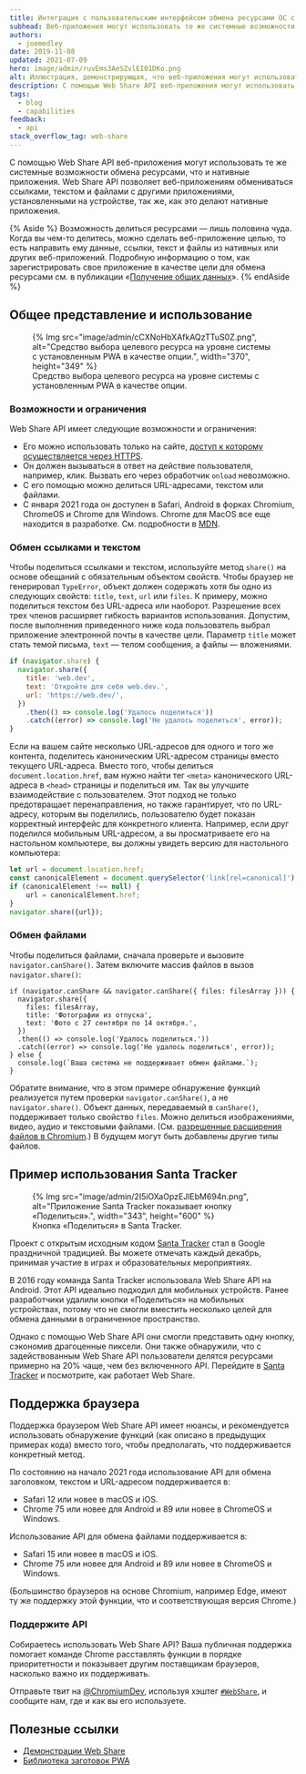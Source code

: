 ```yaml
---
title: Интеграция с пользовательским интерфейсом обмена ресурсами ОС с помощью Web Share API
subhead: Веб-приложения могут использовать те же системные возможности обмена ресурсами, что и нативные приложения.
authors:
  - joemedley
date: 2019-11-08
updated: 2021-07-09
hero: image/admin/ruvEms3AeSZvlEI01DKo.png
alt: Иллюстрация, демонстрирующая, что веб-приложения могут использовать системный пользовательский интерфейс для обмена контентом.
description: С помощью Web Share API веб-приложения могут использовать те же системные возможности обмена ресурсами, что и нативные приложения. Web Share API позволяет веб-приложениям обмениваться ссылками, текстом и файлами с другими приложениями, установленными на устройстве, так же, как это делают нативные приложения.
tags:
  - blog
  - capabilities
feedback:
  - api
stack_overflow_tag: web-share
---
```


С помощью Web Share API веб-приложения могут использовать те же системные возможности обмена ресурсами, что и нативные приложения. Web Share API позволяет веб-приложениям обмениваться ссылками, текстом и файлами с другими приложениями, установленными на устройстве, так же, как это делают нативные приложения.

{% Aside %} Возможность делиться ресурсами — лишь половина чуда. Когда вы чем-то делитесь, можно сделать веб-приложение целью, то есть направить ему данные, ссылки, текст и файлы из нативных или других веб-приложений. Подробную информацию о том, как зарегистрировать свое приложение в качестве цели для обмена ресурсами см. в публикации «[Получение общих данных](/web-share-target/)». {% endAside %}

## Общее представление и использование

<figure data-float="right">{% Img src="image/admin/cCXNoHbXAfkAQzTTuS0Z.png", alt="Средство выбора целевого ресурса на уровне системы с установленным PWA в качестве опции.", width="370", height="349" %} <figcaption> Средство выбора целевого ресурса на уровне системы с установленным PWA в качестве опции. </figcaption></figure>

### Возможности и ограничения

Web Share API имеет следующие возможности и ограничения:

- Его можно использовать только на сайте, [доступ к которому осуществляется через HTTPS](https://www.chromium.org/Home/chromium-security/prefer-secure-origins-for-powerful-new-features).
- Он должен вызываться в ответ на действие пользователя, например, клик. Вызвать его через обработчик `onload` невозможно.
- С его помощью можно делиться URL-адресами, текстом или файлами.
- С января 2021 года он доступен в Safari, Android в форках Chromium, ChromeOS и Chrome для Windows. Chrome для MacOS все еще находится в разработке. См. подробности в [MDN](https://developer.mozilla.org/docs/Web/API/Navigator/share#Browser_compatibility).

### Обмен ссылками и текстом

Чтобы поделиться ссылками и текстом, используйте метод `share()` на основе обещаний с обязательным объектом свойств. Чтобы браузер не генерировал `TypeError`, объект должен содержать хотя бы одно из следующих свойств: `title`, `text`, `url` или `files`. К примеру, можно поделиться текстом без URL-адреса или наоборот. Разрешение всех трех членов расширяет гибкость вариантов использования. Допустим, после выполнения приведенного ниже кода пользователь выбрал приложение электронной почты в качестве цели. Параметр `title` может стать темой письма, `text` — телом сообщения, а файлы — вложениями.

```js
if (navigator.share) {
  navigator.share({
    title: 'web.dev',
    text: 'Откройте для себя web.dev.',
    url: 'https://web.dev/',
  })
    .then(() => console.log('Удалось поделиться'))
    .catch((error) => console.log('Не удалось поделиться', error));
}
```

Если на вашем сайте несколько URL-адресов для одного и того же контента, поделитесь каноническим URL-адресом страницы вместо текущего URL-адреса. Вместо того, чтобы делиться `document.location.href`, вам нужно найти тег `<meta>` канонического URL-адреса в `<head>` страницы и поделиться им. Так вы улучшите взаимодействие с пользователем. Этот подход не только предотвращает перенаправления, но также гарантирует, что по URL-адресу, которым вы поделились, пользователю будет показан корректный интерфейс для конкретного клиента. Например, если друг поделился мобильным URL-адресом, а вы просматриваете его на настольном компьютере, вы должны увидеть версию для настольного компьютера:

```js
let url = document.location.href;
const canonicalElement = document.querySelector('link[rel=canonical]');
if (canonicalElement !== null) {
    url = canonicalElement.href;
}
navigator.share({url});
```

### Обмен файлами

Чтобы поделиться файлами, сначала проверьте и вызовите `navigator.canShare()`. Затем включите массив файлов в вызов `navigator.share()`:

```js/0-5
if (navigator.canShare && navigator.canShare({ files: filesArray })) {
  navigator.share({
    files: filesArray,
    title: 'Фотографии из отпуска',
    text: 'Фото с 27 сентября по 14 октября.',
  })
  .then(() => console.log('Удалось поделиться.'))
  .catch((error) => console.log('Не удалось поделиться', error));
} else {
  console.log(`Ваша система не поддерживает обмен файлами.`);
}
```

Обратите внимание, что в этом примере обнаружение функций реализуется путем проверки `navigator.canShare()`, а не `navigator.share()`. Объект данных, передаваемый в `canShare()`, поддерживает только свойство `files`. Можно делиться изображениями, видео, аудио и текстовыми файлами. (См. [разрешенные расширения файлов в Chromium](https://docs.google.com/document/d/1tKPkHA5nnJtmh2TgqWmGSREUzXgMUFDL6yMdVZHqUsg/edit?usp=sharing).) В будущем могут быть добавлены другие типы файлов.

## Пример использования Santa Tracker

<figure data-float="right">{% Img src="image/admin/2I5iOXaOpzEJlEbM694n.png", alt="Приложение Santa Tracker показывает кнопку «Поделиться».", width="343", height="600" %} <figcaption> Кнопка «Поделиться» в Santa Tracker. </figcaption></figure>

Проект с открытым исходным кодом [Santa Tracker](https://santatracker.google.com/) стал в Google праздничной традицией. Вы можете отмечать каждый декабрь, принимая участие в играх и образовательных мероприятиях.

В 2016 году команда Santa Tracker использовала Web Share API на Android. Этот API идеально подходил для мобильных устройств. Ранее разработчики удалили кнопки «Поделиться» на мобильных устройствах, потому что не смогли вместить несколько целей для обмена данными в ограниченное пространство.

Однако с помощью Web Share API они смогли представить одну кнопку, сэкономив драгоценные пиксели. Они также обнаружили, что с задействованным Web Share API пользователи делятся ресурсами примерно на 20% чаще, чем без включенного API. Перейдите в [Santa Tracker](https://santatracker.google.com/) и посмотрите, как работает Web Share.

## Поддержка браузера

Поддержка браузером Web Share API имеет нюансы, и рекомендуется использовать обнаружение функций (как описано в предыдущих примерах кода) вместо того, чтобы предполагать, что поддерживается конкретный метод.

По состоянию на начало 2021 года использование API для обмена заголовком, текстом и URL-адресом поддерживается в:

- Safari 12 или новее в macOS и iOS.
- Chrome 75 или новее для Android и 89 или новее в ChromeOS и Windows.

Использование API для обмена файлами поддерживается в:

- Safari 15 или новее в macOS и iOS.
- Chrome 75 или новее для Android и 89 или новее в ChromeOS и Windows.

(Большинство браузеров на основе Chromium, например Edge, имеют ту же поддержку этой функции, что и соответствующая версия Chrome.)

### Поддержите API

Собираетесь использовать Web Share API? Ваша публичная поддержка помогает команде Chrome расставлять функции в порядке приоритетности и показывает другим поставщикам браузеров, насколько важно их поддерживать.

Отправьте твит на [@ChromiumDev](https://twitter.com/ChromiumDev), используя хэштег [`#WebShare`](https://twitter.com/search?q=%23WebShare&src=recent_search_click&f=live), и сообщите нам, где и как вы его используете.

## Полезные ссылки

- [Демонстрации Web Share](https://w3c.github.io/web-share/demos/share-files.html)
- [Библиотека заготовок PWA](https://github.com/GoogleChrome/samples/blob/gh-pages/web-share/README.md#web-share-demo)
